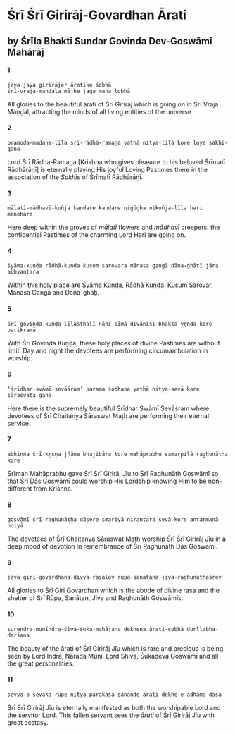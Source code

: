 # Śrī Śrī Girirāj-Govardhan Ārati

## by Śrīla Bhakti Sundar Govinda Dev-Goswāmī Mahārāj

#### 1

    jaya jaya girirājer ārotiko śobhā
    śrī-vraja-maṇḍala mājhe jaga mana lobhā

All glories to the beautiful ārati of Śrī Girirāj which is going on in Śrī Vraja Maṇḍal, attracting the minds of all living entities of the universe.

#### 2

    pramoda-madana-līla śrī-rādhā-ramaṇa yathā nitya-līlā kore loye sakhī-gaṇa

Lord Śrī Rādha-Ramaṇa [Krishna who gives pleasure to his beloved Śrīmatī Rādhārāṇī] is eternally playing His joyful Loving Pastimes there in the association of the *Sakhīs* of Śrīmatī Rādhārāṇī.

#### 3

    mālatī-mādhavī-kuñja kandare kandare nigūḍha nikuñja-līla hari manohare

Here deep within the groves of *mālatī* flowers and *mādhavī* creepers, the confidential Pastimes of the charming Lord Hari are going on.

#### 4

    śyāma-kuṇḍa rādhā-kuṇḍa kusum sarovara mānasa gaṅgā dāna-ghāṭī jāra abhyantara

Within this holy place are Śyāma Kuṇḍa, Rādhā Kuṇḍa, Kusum Sarovar, Mānasa Gaṅgā and Dāna-ghāṭī.

#### 5

    śrī-govinda-kuṇḍa līlāsthalī nāhi sīmā divāniśi-bhakta-vṛnda kore parikramā

With Śrī Govinda Kuṇḍa, these holy places of divine Pastimes are without limit. Day and night the devotees are performing circumambulation in worship.

#### 6

    ‘śrīdhar-svāmī-sevāśram’ parama śobhana yathā nitya-sevā kore sārasvata-gaṇa

Here there is the supremely beautiful Śrīdhar Swāmī Sevāśram where devotees of Śrī Chaitanya Sāraswat Maṭh are performing their eternal service.

#### 7

    abhinna śrī kṛṣṇa jñāne bhajibāra tore mahāprabhu samarpilā raghunātha kore

Śrīman Mahāprabhu gave Śrī Śrī Girirāj Jīu to Śrī Raghunāth Goswāmī so that Śrī Dās Goswāmī could worship His Lordship knowing Him to be non-different from Krishna.

#### 8

    gosvāmī śrī-raghunātha dāsere smariyā nirantara sevā kore antarmanā hoiyā

The devotees of Śrī Chaitanya Sāraswat Maṭh worship Śrī Śrī Girirāj Jīu in a deep mood of devotion in remembrance of Śrī Raghunāth Dās Goswāmī.

#### 9

    jaya giri-govardhana divya-rasāloy rūpa-sanātana-jīva-raghunāthāśroy

All glories to Śrī Giri Govardhan which is the abode of divine rasa and the shelter of Śrī Rūpa, Sanātan, Jīva and Raghunāth Goswāmīs.

#### 10

    surendra-munīndra-śiva-śuka-mahājana dekhena ārati-śobhā durllabha-darśana

The beauty of the ārati of Śrī Girirāj Jīu which is rare and precious is being seen by Lord Indra, Nārada Muni, Lord Shiva, Śukadeva Goswāmī and all the great personalities.

#### 11

    sevya o sevaka-rūpe nitya parakāśa sānande ārati dekhe e adhama dāsa

Śrī Śrī Girirāj Jīu is eternally manifested as both the worshipable Lord and the servitor Lord. This fallen servant sees the *ārati* of Śrī Girirāj Jīu with great ecstasy.

